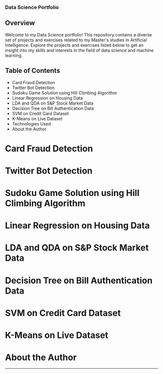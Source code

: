 ### Data Science Portfolio

## Overview
Welcome to my Data Science portfolio! This repository contains a diverse set of projects and exercises related to my Master's studies in Artificial Intelligence. Explore the projects and exercises listed below to get an insight into my skills and interests in the field of data science and machine learning.

## Table of Contents
- Card Fraud Detection
- Twitter Bot Detection
- Sudoku Game Solution using Hill Climbing Algorithm
- Linear Regression on Housing Data
- LDA and QDA on S&P Stock Market Data
- Decision Tree on Bill Authentication Data
- SVM on Credit Card Dataset
- K-Means on Live Dataset
- Technologies Used
- About the Author

# Card Fraud Detection


# Twitter Bot Detection


# Sudoku Game Solution using Hill Climbing Algorithm


# Linear Regression on Housing Data


# LDA and QDA on S&P Stock Market Data


# Decision Tree on Bill Authentication Data


# SVM on Credit Card Dataset


# K-Means on Live Dataset


# About the Author


---

